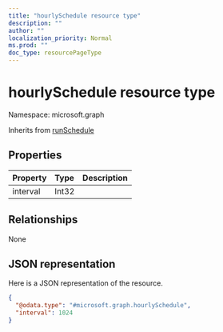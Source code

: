 ```yaml
---
title: "hourlySchedule resource type"
description: ""
author: ""
localization_priority: Normal
ms.prod: ""
doc_type: resourcePageType
---
```


# hourlySchedule resource type


Namespace: microsoft.graph




Inherits from [runSchedule](../resources/runschedule.md)

## Properties
|Property|Type|Description|
|:---|:---|:---|
|interval|Int32||

## Relationships
None

## JSON representation
Here is a JSON representation of the resource.
<!-- {
  "blockType": "resource",
  "@odata.type": "microsoft.graph.hourlySchedule"
}
-->
``` json
{
  "@odata.type": "#microsoft.graph.hourlySchedule",
  "interval": 1024
}
```

